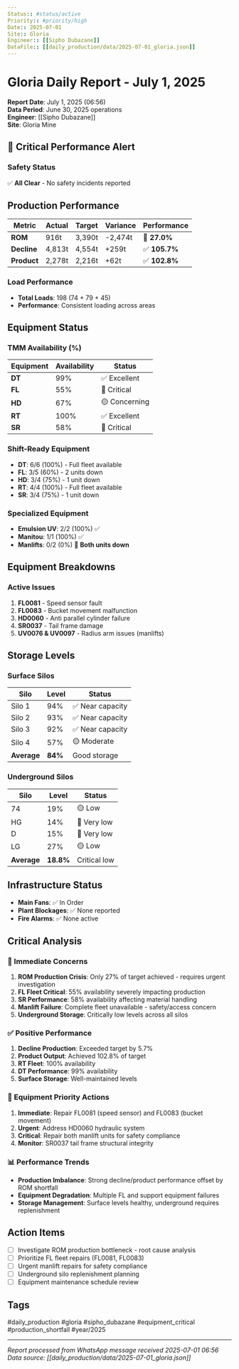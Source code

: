 ```yaml
---
Status:: #status/active
Priority:: #priority/high
Date:: 2025-07-01
Site:: Gloria
Engineer:: [[Sipho Dubazane]]
DataFile:: [[daily_production/data/2025-07-01_gloria.json]]
---
```


# Gloria Daily Report - July 1, 2025

**Report Date**: July 1, 2025 (06:56)  
**Data Period**: June 30, 2025 operations  
**Engineer**: [[Sipho Dubazane]]  
**Site**: Gloria Mine  

## 🔴 Critical Performance Alert

### Safety Status
✅ **All Clear** - No safety incidents reported

## Production Performance

| Metric | Actual | Target | Variance | Performance |
|--------|--------|--------|----------|-------------|
| **ROM** | 916t | 3,390t | -2,474t | 🔴 **27.0%** |
| **Decline** | 4,813t | 4,554t | +259t | ✅ **105.7%** |
| **Product** | 2,278t | 2,216t | +62t | ✅ **102.8%** |

### Load Performance
- **Total Loads**: 198 (74 + 79 + 45)
- **Performance**: Consistent loading across areas

## Equipment Status

### TMM Availability (%)
| Equipment | Availability | Status |
|-----------|--------------|--------|
| **DT** | 99% | ✅ Excellent |
| **FL** | 55% | 🔴 Critical |
| **HD** | 67% | 🟡 Concerning |
| **RT** | 100% | ✅ Excellent |
| **SR** | 58% | 🔴 Critical |

### Shift-Ready Equipment
- **DT**: 6/6 (100%) - Full fleet available
- **FL**: 3/5 (60%) - 2 units down
- **HD**: 3/4 (75%) - 1 unit down
- **RT**: 4/4 (100%) - Full fleet available
- **SR**: 3/4 (75%) - 1 unit down

### Specialized Equipment
- **Emulsion UV**: 2/2 (100%) ✅
- **Manitou**: 1/1 (100%) ✅
- **Manlifts**: 0/2 (0%) 🔴 **Both units down**

## Equipment Breakdowns

### Active Issues
1. **FL0081** - Speed sensor fault
2. **FL0083** - Bucket movement malfunction
3. **HD0060** - Anti parallel cylinder failure
4. **SR0037** - Tail frame damage
5. **UV0076 & UV0097** - Radius arm issues (manlifts)

## Storage Levels

### Surface Silos
| Silo | Level | Status |
|------|-------|--------|
| Silo 1 | 94% | ✅ Near capacity |
| Silo 2 | 93% | ✅ Near capacity |
| Silo 3 | 92% | ✅ Near capacity |
| Silo 4 | 57% | 🟡 Moderate |
| **Average** | **84%** | Good storage |

### Underground Silos
| Silo | Level | Status |
|------|-------|--------|
| 74 | 19% | 🟡 Low |
| HG | 14% | 🔴 Very low |
| D | 15% | 🔴 Very low |
| LG | 27% | 🟡 Low |
| **Average** | **18.8%** | Critical low |

## Infrastructure Status
- **Main Fans**: ✅ In Order
- **Plant Blockages**: ✅ None reported
- **Fire Alarms**: ✅ None active

## Critical Analysis

### 🔴 Immediate Concerns
1. **ROM Production Crisis**: Only 27% of target achieved - requires urgent investigation
2. **FL Fleet Critical**: 55% availability severely impacting production
3. **SR Performance**: 58% availability affecting material handling
4. **Manlift Failure**: Complete fleet unavailable - safety/access concern
5. **Underground Storage**: Critically low levels across all silos

### ✅ Positive Performance
1. **Decline Production**: Exceeded target by 5.7%
2. **Product Output**: Achieved 102.8% of target
3. **RT Fleet**: 100% availability
4. **DT Performance**: 99% availability
5. **Surface Storage**: Well-maintained levels

### 🔧 Equipment Priority Actions
1. **Immediate**: Repair FL0081 (speed sensor) and FL0083 (bucket movement)
2. **Urgent**: Address HD0060 hydraulic system
3. **Critical**: Repair both manlift units for safety compliance
4. **Monitor**: SR0037 tail frame structural integrity

### 📊 Performance Trends
- **Production Imbalance**: Strong decline/product performance offset by ROM shortfall
- **Equipment Degradation**: Multiple FL and support equipment failures
- **Storage Management**: Surface levels healthy, underground requires replenishment

## Action Items
- [ ] Investigate ROM production bottleneck - root cause analysis
- [ ] Prioritize FL fleet repairs (FL0081, FL0083)
- [ ] Urgent manlift repairs for safety compliance
- [ ] Underground silo replenishment planning
- [ ] Equipment maintenance schedule review

## Tags
#daily_production #gloria #sipho_dubazane #equipment_critical #production_shortfall #year/2025

---
*Report processed from WhatsApp message received 2025-07-01 06:56*  
*Data source: [[daily_production/data/2025-07-01_gloria.json]]*